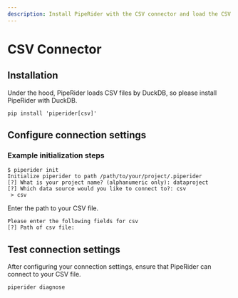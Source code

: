 ```yaml
---
description: Install PipeRider with the CSV connector and load the CSV file .
---
```


# CSV Connector

## Installation

Under the hood, PipeRider loads CSV files by DuckDB, so please install PipeRider with DuckDB.

```
pip install 'piperider[csv]'
```

## Configure connection settings

### Example initialization steps

```
$ piperider init
Initialize piperider to path /path/to/your/project/.piperider
[?] What is your project name? (alphanumeric only): dataproject
[?] Which data source would you like to connect to?: csv
 > csv
```

Enter the path to your CSV file.

```
Please enter the following fields for csv
[?] Path of csv file:
```

## Test connection settings

After configuring your connection settings, ensure that PipeRider can connect to your CSV file.

```
piperider diagnose
```
